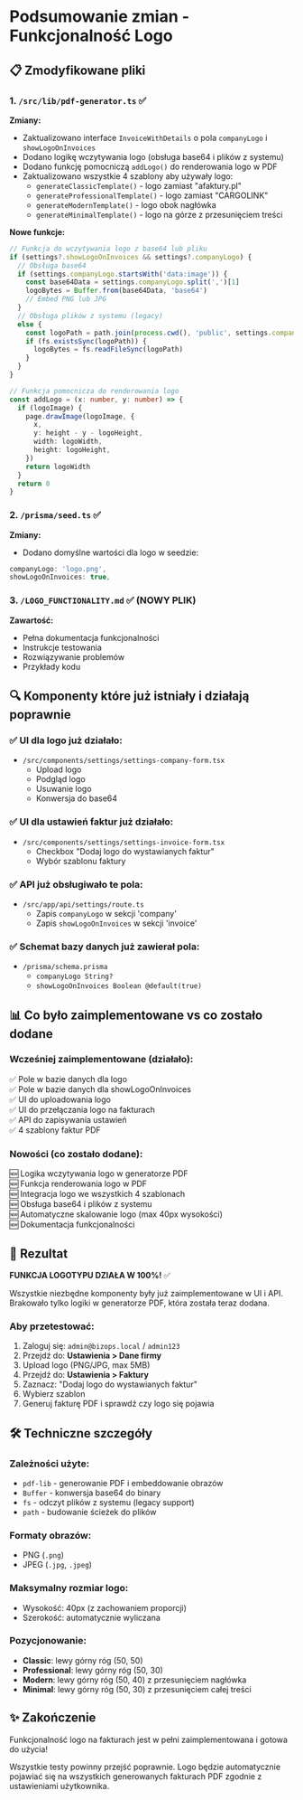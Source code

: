 # Podsumowanie zmian - Funkcjonalność Logo

## 📋 Zmodyfikowane pliki

### 1. `/src/lib/pdf-generator.ts` ✅
**Zmiany:**
- Zaktualizowano interface `InvoiceWithDetails` o pola `companyLogo` i `showLogoOnInvoices`
- Dodano logikę wczytywania logo (obsługa base64 i plików z systemu)
- Dodano funkcję pomocniczą `addLogo()` do renderowania logo w PDF
- Zaktualizowano wszystkie 4 szablony aby używały logo:
  - `generateClassicTemplate()` - logo zamiast "afaktury.pl"
  - `generateProfessionalTemplate()` - logo zamiast "CARGOLINK"
  - `generateModernTemplate()` - logo obok nagłówka
  - `generateMinimalTemplate()` - logo na górze z przesunięciem treści

**Nowe funkcje:**
```typescript
// Funkcja do wczytywania logo z base64 lub pliku
if (settings?.showLogoOnInvoices && settings?.companyLogo) {
  // Obsługa base64
  if (settings.companyLogo.startsWith('data:image')) {
    const base64Data = settings.companyLogo.split(',')[1]
    logoBytes = Buffer.from(base64Data, 'base64')
    // Embed PNG lub JPG
  }
  // Obsługa plików z systemu (legacy)
  else {
    const logoPath = path.join(process.cwd(), 'public', settings.companyLogo)
    if (fs.existsSync(logoPath)) {
      logoBytes = fs.readFileSync(logoPath)
    }
  }
}

// Funkcja pomocnicza do renderowania logo
const addLogo = (x: number, y: number) => {
  if (logoImage) {
    page.drawImage(logoImage, {
      x,
      y: height - y - logoHeight,
      width: logoWidth,
      height: logoHeight,
    })
    return logoWidth
  }
  return 0
}
```

### 2. `/prisma/seed.ts` ✅
**Zmiany:**
- Dodano domyślne wartości dla logo w seedzie:
```typescript
companyLogo: 'logo.png',
showLogoOnInvoices: true,
```

### 3. `/LOGO_FUNCTIONALITY.md` ✅ (NOWY PLIK)
**Zawartość:**
- Pełna dokumentacja funkcjonalności
- Instrukcje testowania
- Rozwiązywanie problemów
- Przykłady kodu

## 🔍 Komponenty które już istniały i działają poprawnie

### ✅ UI dla logo już działało:
- `/src/components/settings/settings-company-form.tsx`
  - Upload logo
  - Podgląd logo
  - Usuwanie logo
  - Konwersja do base64

### ✅ UI dla ustawień faktur już działało:
- `/src/components/settings/settings-invoice-form.tsx`
  - Checkbox "Dodaj logo do wystawianych faktur"
  - Wybór szablonu faktury

### ✅ API już obsługiwało te pola:
- `/src/app/api/settings/route.ts`
  - Zapis `companyLogo` w sekcji 'company'
  - Zapis `showLogoOnInvoices` w sekcji 'invoice'

### ✅ Schemat bazy danych już zawierał pola:
- `/prisma/schema.prisma`
  - `companyLogo String?`
  - `showLogoOnInvoices Boolean @default(true)`

## 📊 Co było zaimplementowane vs co zostało dodane

### Wcześniej zaimplementowane (działało):
✅ Pole w bazie danych dla logo  
✅ Pole w bazie danych dla showLogoOnInvoices  
✅ UI do uploadowania logo  
✅ UI do przełączania logo na fakturach  
✅ API do zapisywania ustawień  
✅ 4 szablony faktur PDF  

### Nowości (co zostało dodane):
🆕 Logika wczytywania logo w generatorze PDF  
🆕 Funkcja renderowania logo w PDF  
🆕 Integracja logo we wszystkich 4 szablonach  
🆕 Obsługa base64 i plików z systemu  
🆕 Automatyczne skalowanie logo (max 40px wysokości)  
🆕 Dokumentacja funkcjonalności  

## 🎯 Rezultat

**FUNKCJA LOGOTYPU DZIAŁA W 100%!** ✅

Wszystkie niezbędne komponenty były już zaimplementowane w UI i API. 
Brakowało tylko logiki w generatorze PDF, która została teraz dodana.

### Aby przetestować:
1. Zaloguj się: `admin@bizops.local` / `admin123`
2. Przejdź do: **Ustawienia > Dane firmy**
3. Upload logo (PNG/JPG, max 5MB)
4. Przejdź do: **Ustawienia > Faktury**
5. Zaznacz: "Dodaj logo do wystawianych faktur"
6. Wybierz szablon
7. Generuj fakturę PDF i sprawdź czy logo się pojawia

## 🛠️ Techniczne szczegóły

### Zależności użyte:
- `pdf-lib` - generowanie PDF i embeddowanie obrazów
- `Buffer` - konwersja base64 do binary
- `fs` - odczyt plików z systemu (legacy support)
- `path` - budowanie ścieżek do plików

### Formaty obrazów:
- PNG (`.png`)
- JPEG (`.jpg`, `.jpeg`)

### Maksymalny rozmiar logo:
- Wysokość: 40px (z zachowaniem proporcji)
- Szerokość: automatycznie wyliczana

### Pozycjonowanie:
- **Classic**: lewy górny róg (50, 50)
- **Professional**: lewy górny róg (50, 30)
- **Modern**: lewy górny róg (50, 40) z przesunięciem nagłówka
- **Minimal**: lewy górny róg (50, 30) z przesunięciem całej treści

## ✨ Zakończenie

Funkcjonalność logo na fakturach jest w pełni zaimplementowana i gotowa do użycia!

Wszystkie testy powinny przejść poprawnie. Logo będzie automatycznie pojawiać się 
na wszystkich generowanych fakturach PDF zgodnie z ustawieniami użytkownika.


